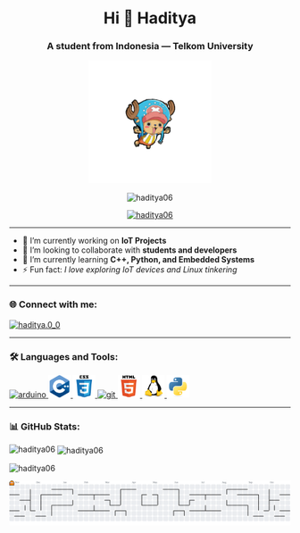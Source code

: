 <h1 align="center">Hi 👋 Haditya</h1>
<h3 align="center">A student from Indonesia — Telkom University</h3>

<!-- GIF CHIBI -->
<p align="center">
  <img src="./one-piece-gif-3.gif" alt="Haditya chibi" width="220" />
</p>

<!-- Profile Views -->
<p align="center">
  <img src="https://komarev.com/ghpvc/?username=haditya06&label=Profile%20views&color=0e75b6&style=flat" alt="haditya06" />
</p>

<!-- Trophy -->
<p align="center">
  <a href="https://github.com/ryo-ma/github-profile-trophy">
    <img src="https://github-profile-trophy.vercel.app/?username=haditya06&theme=onedark&margin-w=10&margin-h=10" alt="haditya06" />
  </a>
</p>

---

- 🔭 I’m currently working on **IoT Projects**  
- 👯 I’m looking to collaborate with **students and developers**  
- 🌱 I’m currently learning **C++, Python, and Embedded Systems**  
- ⚡ Fun fact: *I love exploring IoT devices and Linux tinkering*  

---

<h3 align="left">🌐 Connect with me:</h3>
<p align="left">
  <a href="https://instagram.com/haditya.0_0" target="blank">
    <img align="center" src="https://raw.githubusercontent.com/rahuldkjain/github-profile-readme-generator/master/src/images/icons/Social/instagram.svg" alt="haditya.0_0" height="30" width="40" />
  </a>
</p>

---

<h3 align="left">🛠️ Languages and Tools:</h3>
<p align="left"> 
  <a href="https://www.arduino.cc/" target="_blank"> <img src="https://cdn.worldvectorlogo.com/logos/arduino-1.svg" alt="arduino" width="40" height="40"/> </a> 
  <a href="https://www.w3schools.com/cpp/" target="_blank"> <img src="https://raw.githubusercontent.com/devicons/devicon/master/icons/cplusplus/cplusplus-original.svg" alt="cplusplus" width="40" height="40"/> </a> 
  <a href="https://www.w3schools.com/css/" target="_blank"> <img src="https://raw.githubusercontent.com/devicons/devicon/master/icons/css3/css3-original-wordmark.svg" alt="css3" width="40" height="40"/> </a> 
  <a href="https://git-scm.com/" target="_blank"> <img src="https://www.vectorlogo.zone/logos/git-scm/git-scm-icon.svg" alt="git" width="40" height="40"/> </a> 
  <a href="https://www.w3.org/html/" target="_blank"> <img src="https://raw.githubusercontent.com/devicons/devicon/master/icons/html5/html5-original-wordmark.svg" alt="html5" width="40" height="40"/> </a> 
  <a href="https://www.linux.org/" target="_blank"> <img src="https://raw.githubusercontent.com/devicons/devicon/master/icons/linux/linux-original.svg" alt="linux" width="40" height="40"/> </a> 
  <a href="https://www.python.org" target="_blank"> <img src="https://raw.githubusercontent.com/devicons/devicon/master/icons/python/python-original.svg" alt="python" width="40" height="40"/> </a> 
</p>

---

<h3 align="left">📊 GitHub Stats:</h3>
<p>
  <img align="left" src="https://github-readme-stats.vercel.app/api/top-langs?username=haditya06&show_icons=true&locale=en&layout=compact&theme=tokyonight" alt="haditya06" />
</p>

<p>&nbsp;<img align="center" src="https://github-readme-stats.vercel.app/api?username=haditya06&show_icons=true&locale=en&theme=tokyonight" alt="haditya06" /></p>

<p><img align="center" src="https://github-readme-streak-stats.herokuapp.com/?user=haditya06&theme=tokyonight" alt="haditya06" /></p>


<picture>
  <source media="(prefers-color-scheme: dark)" srcset="https://raw.githubusercontent.com/haditya06/haditya06/output/pacman-contribution-graph-dark.svg">
  <source media="(prefers-color-scheme: light)" srcset="https://raw.githubusercontent.com/haditya06/haditya06/output/pacman-contribution-graph.svg">
  <img alt="pacman contribution graph" src="https://raw.githubusercontent.com/haditya06/haditya06/output/pacman-contribution-graph.svg">
</picture>

###
